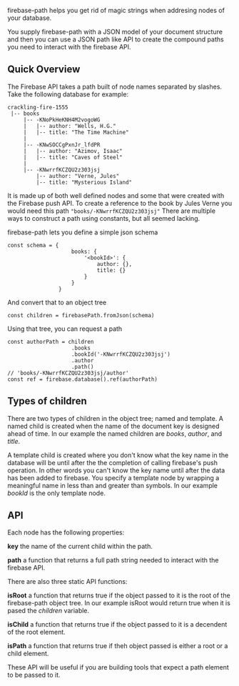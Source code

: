 firebase-path helps you get rid of magic strings when addresing nodes of your database. 

You supply firebase-path with a JSON model of your document structure and then you can use a JSON path like API 
to create the compound paths you need to interact with the firebase API.

## Quick Overview
The Firebase API takes a path built of node names separated by slashes. Take the following database 
for example: 
```
crackling-fire-1555  
 |-- books
     |-- -KNoPkHeKNH4M2vogoWG
     |   |-- author: "Wells, H.G." 
     |   |-- title: "The Time Machine" 
     |
     |-- -KNwSOCCgPxnJr_lfdPR
     |   |-- author: "Azimov, Isaac"
     |   |-- title: "Caves of Steel"
     |
     |-- -KNwrrfKCZQU2z303jsj
         |-- author: "Verne, Jules"
         |-- title: "Mysterious Island"
```
It is made up of both well defined nodes and some that were created with the Firebase push API. 
To create a reference to the book by Jules Verne you would need this path ```"books/-KNwrrfKCZQU2z303jsj"```
There are multiple ways to construct a path using constants, but all seemed lacking. 

firebase-path lets you define a simple json schema
```
const schema = {
                    books: {
                        '<bookId>': {
                            author: {},
                            title: {}
                        }
                    }
                }
``` 
And convert that to an object tree
```
const children = firebasePath.fromJson(schema)
```
Using that tree, you can request a path
```
const authorPath = children
                    .books
                    .bookId('-KNwrrfKCZQU2z303jsj')
                    .author
                    .path()
// 'books/-KNwrrfKCZQU2z303jsj/author'
const ref = firebase.database().ref(authorPath)
``` 

## Types of children
There are two types of children in the object tree; named and template.
A named child is created when the name of the document key is designed ahead of time. In our example the 
named children are *books*, *author*, and *title*.

A template child is created where you don't know what the key name in the database will be until after the
the completion of calling firebase's push operation. In other words you can't know the key name until after 
the data has been added to firebase. You specify a template node by wrapping a meaningful name in less than 
and greater than symbols. In our example *bookId* is the only template node.

## API
Each node has the following properties:

**key** the name of the current child within the path.

**path** a function that returns a full path string needed to interact with the firebase API.

There are also three static API functions:

**isRoot** a function that returns true if the object passed to it is the root of the firebase-path 
object tree. In our example isRoot would return true when it is pased the *children* variable.

**isChild** a function that returns true if the object passed to it is a decendent of the root element. 

**isPath** a function that returns true if theh object passed is either a root or a child element.

These API will be useful if you are building tools that expect a path element to be passed to it.